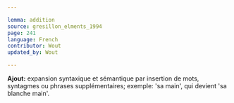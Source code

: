 ```yaml
---

lemma: addition
source: gresillon_elments_1994
page: 241
language: French
contributor: Wout
updated_by: Wout

---
```


**Ajout:** expansion syntaxique et sémantique par insertion de mots, syntagmes ou phrases supplémentaires; exemple: 'sa main', qui devient 'sa blanche main'.
